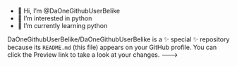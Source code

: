 - 👋 Hi, I’m @DaOneGithubUserBelike
- 👀 I’m interested in python
- 🌱 I’m currently learning python

DaOneGithubUserBelike/DaOneGithubUserBelike is a ✨ special ✨ repository because its `README.md` (this file) appears on your GitHub profile.
You can click the Preview link to take a look at your changes.
--->
